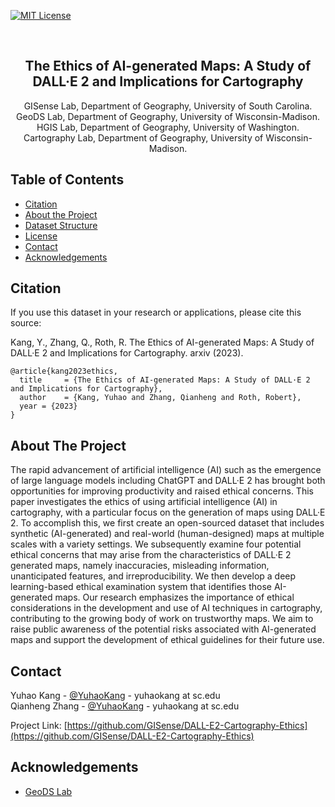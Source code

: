 [![MIT License][license-shield]][license-url]

<!-- PROJECT LOGO -->
<br />
<p align="center">
<!--   <a href="https://geods.geography.wisc.edu/"> -->
<!--     <img src="images/geods_safegraph_nsf_logo.jpg" alt="Logo" width="400"> -->

  <h2 align="center">The Ethics of AI-generated Maps: A Study of DALL·E 2 and Implications for Cartography</h2>

  <p align="center">
      GISense Lab, Department of Geography, University of South Carolina.  
      GeoDS Lab, Department of Geography, University of Wisconsin-Madison.  
      HGIS Lab, Department of Geography, University of Washington.  
      Cartography Lab, Department of Geography, University of Wisconsin-Madison.  
    <br />
    <!--<a href="https://geods.geography.wisc.edu/covid-19-physical-distancing">Website</a>
    ·
    <a href="http://geods.geography.wisc.edu/covid19/King_WA.html">View Demo</a>-->
  </p>
</p>

<!-- TABLE OF CONTENTS -->
## Table of Contents

* [Citation](#citation)
* [About the Project](#about-the-project)
* [Dataset Structure](#dataset-structure)
* [License](#license)
* [Contact](#contact)
* [Acknowledgements](#acknowledgements)


<!-- Citation -->
## Citation
If you use this dataset in your research or applications, please cite this source:


Kang, Y., Zhang, Q., Roth, R. The Ethics of AI-generated Maps: A Study of DALL·E 2 and Implications for Cartography. arxiv (2023). <!--[https://www.nature.com/articles/s41597-020-00734-5](https://rdcu.be/cd2Fd)-->
    

```
@article{kang2023ethics,
  title     = {The Ethics of AI-generated Maps: A Study of DALL·E 2 and Implications for Cartography},
  author    = {Kang, Yuhao and Zhang, Qianheng and Roth, Robert},
  year = {2023}
}
```

## About The Project
The rapid advancement of artificial intelligence (AI) such as the emergence of large language models including ChatGPT and DALL·E 2 has brought both opportunities for improving productivity and raised ethical concerns. This paper investigates the ethics of using artificial intelligence (AI) in cartography, with a particular focus on the generation of maps using DALL·E 2. To accomplish this, we first create an open-sourced dataset that includes synthetic (AI-generated) and real-world (human-designed) maps at multiple scales with a variety settings. We subsequently examine four potential ethical concerns that may arise from the characteristics of DALL·E 2 generated maps, namely inaccuracies, misleading information, unanticipated features, and irreproducibility. We then develop a deep learning-based ethical examination system that identifies those AI-generated maps. Our research emphasizes the importance of ethical considerations in the development and use of AI techniques in cartography, contributing to the growing body of work on trustworthy maps. We aim to raise public awareness of the potential risks associated with AI-generated maps and support the development of ethical guidelines for their future use.

<!-- CONTACT -->
## Contact

Yuhao Kang - [@YuhaoKang](https://twitter.com/YuhaoKang) - yuhaokang at sc.edu  
Qianheng Zhang - [@YuhaoKang](https://twitter.com/YuhaoKang) - yuhaokang at sc.edu  

Project Link: [https://github.com/GISense/DALL-E2-Cartography-Ethics](https://github.com/GISense/DALL-E2-Cartography-Ethics) 


<!-- ACKNOWLEDGEMENTS -->
## Acknowledgements
* [GeoDS Lab](https://geods.geography.wisc.edu/)


<!-- MARKDOWN LINKS & IMAGES -->
[license-shield]: https://img.shields.io/github/license/othneildrew/Best-README-Template.svg?style=flat-square
[license-url]: https://github.com/GeoDS/COVID19USFlows/blob/master/LICENSE.txt
